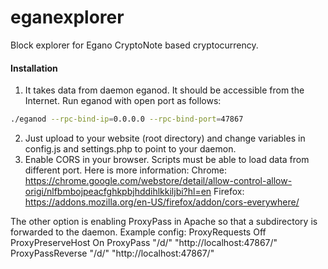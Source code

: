 # eganexplorer
Block explorer for Egano CryptoNote based cryptocurrency.

#### Installation

1) It takes data from daemon eganod. It should be accessible from the Internet. Run eganod with open port as follows:
```bash
./eganod --rpc-bind-ip=0.0.0.0 --rpc-bind-port=47867
```
2) Just upload to your website (root directory) and change variables in config.js and settings.php to point to your daemon.
3) Enable CORS in your browser. Scripts must be able to load data from different port. Here is more information:
Chrome: https://chrome.google.com/webstore/detail/allow-control-allow-origi/nlfbmbojpeacfghkpbjhddihlkkiljbi?hl=en
Firefox: https://addons.mozilla.org/en-US/firefox/addon/cors-everywhere/

The other option is enabling ProxyPass in Apache so that a subdirectory is forwarded to the daemon.
Example config:
    ProxyRequests Off
    ProxyPreserveHost On
    ProxyPass        "/d/" "http://localhost:47867/"
    ProxyPassReverse "/d/" "http://localhost:47867/"
  
